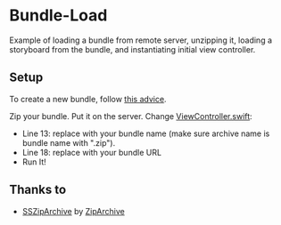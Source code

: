 # Bundle-Load
Example of loading a bundle from remote server, unzipping it, loading a storyboard from the bundle, and instantiating initial view controller.

## Setup
To create a new bundle, follow [this advice](https://stackoverflow.com/questions/4888208/how-to-make-an-ios-asset-bundle?answertab=active#tab-top).

Zip your bundle.  Put it on the server.  Change [ViewController.swift](https://github.com/dbystruev/Bundle-Load/blob/master/Bundle%20Load/Controllers/ViewController.swift):

- Line 13: replace with your bundle name (make sure archive name is bundle name with ".zip").
- Line 18: replace with your bundle URL
- Run It!

## Thanks to
- [SSZipArchive](https://github.com/ZipArchive/ZipArchive.git) by [ZipArchive](https://github.com/ZipArchive)
